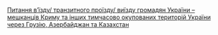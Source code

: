 [Питання в’їзду/ транзитного проїзду/ виїзду громадян України – мешканців Криму та інших тимчасово окупованих територій України через Грузію, Азербайджан та Казахстан](https://mfa.gov.ua/news/pitannya-vyizdu-tranzitnogo-proyizdu-viyizdu-gromadyan-ukrayini-meshkanciv-krimu-ta-inshih-timchasovo-okupovanih-teritorij-ukrayini-cherez-gruziyu-azerbajdzhan-ta-kazahstan)